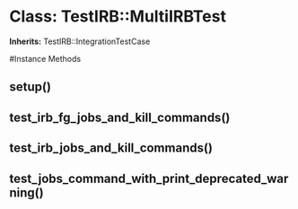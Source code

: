 # Class: TestIRB::MultiIRBTest
**Inherits:** TestIRB::IntegrationTestCase
    




#Instance Methods
## setup() [](#method-i-setup)

## test_irb_fg_jobs_and_kill_commands() [](#method-i-test_irb_fg_jobs_and_kill_commands)

## test_irb_jobs_and_kill_commands() [](#method-i-test_irb_jobs_and_kill_commands)

## test_jobs_command_with_print_deprecated_warning() [](#method-i-test_jobs_command_with_print_deprecated_warning)


